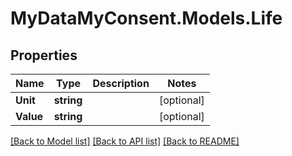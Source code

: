 # MyDataMyConsent.Models.Life

## Properties

Name | Type | Description | Notes
------------ | ------------- | ------------- | -------------
**Unit** | **string** |  | [optional] 
**Value** | **string** |  | [optional] 

[[Back to Model list]](../README.md#documentation-for-models) [[Back to API list]](../README.md#documentation-for-api-endpoints) [[Back to README]](../README.md)


